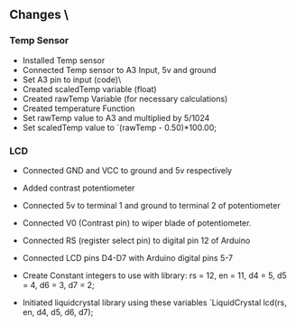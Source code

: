 
## Changes \
### Temp Sensor
- Installed Temp sensor 
- Connected Temp sensor to A3 Input, 5v and ground
- Set A3 pin to input (code)\
- Created scaledTemp variable (float)
- Created rawTemp Variable (for necessary calculations)
- Created temperature Function
- Set rawTemp value to A3 and multiplied by 5/1024
- Set scaledTemp value to `(rawTemp - 0.50)*100.00;

### LCD
- Connected GND and VCC to ground and 5v respectively
- Added contrast potentiometer
- Connected 5v to terminal 1 and ground to terminal 2 of potentiometer
- Connected V0 (Contrast pin) to  wiper blade of potentiometer.
- Connected RS (register select pin) to digital pin 12 of Arduino
- Connected LCD pins D4-D7 with Arduino digital pins 5-7
- Create Constant integers to use with library:
	rs = 12, 
	en = 11, 
	d4 = 5, 
	d5 = 4, 
	d6 = 3, 
	d7 = 2;

- Initiated liquidcrystal library using these variables 
	`LiquidCrystal lcd(rs, en, d4, d5, d6, d7);

